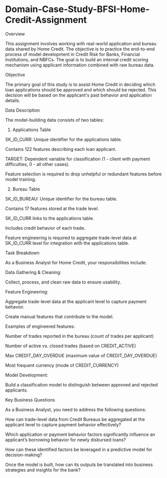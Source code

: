 # Domain-Case-Study-BFSI-Home-Credit-Assignment

Overview

This assignment involves working with real-world application and bureau data shared by Home Credit. The objective is to practice the end-to-end process of model development in Credit Risk for Banks, Financial Institutions, and NBFCs. The goal is to build an internal credit scoring mechanism using applicant information combined with raw bureau data.

Objective

The primary goal of this study is to assist Home Credit in deciding which loan applications should be approved and which should be rejected. This decision will be based on the applicant's past behavior and application details.

Data Description

The model-building data consists of two tables:

1. Applications Table

SK_ID_CURR: Unique identifier for the applications table.

Contains 122 features describing each loan applicant.

TARGET: Dependent variable for classification (1 - client with payment difficulties, 0 - all other cases).

Feature selection is required to drop unhelpful or redundant features before model training.

2. Bureau Table

SK_ID_BUREAU: Unique identifier for the bureau table.

Contains 17 features stored at the trade level.

SK_ID_CURR links to the applications table.

Includes credit behavior of each trade.

Feature engineering is required to aggregate trade-level data at SK_ID_CURR level for integration with the applications table.

Task Breakdown

As a Business Analyst for Home Credit, your responsibilities include:

Data Gathering & Cleaning:

Collect, process, and clean raw data to ensure usability.

Feature Engineering:

Aggregate trade-level data at the applicant level to capture payment behavior.

Create manual features that contribute to the model.

Examples of engineered features:

Number of trades reported in the bureau (count of trades per applicant)

Number of active vs. closed trades (based on CREDIT_ACTIVE)

Max CREDIT_DAY_OVERDUE (maximum value of CREDIT_DAY_OVERDUE)

Most frequent currency (mode of CREDIT_CURRENCY)

Model Development:

Build a classification model to distinguish between approved and rejected applicants.

Key Business Questions

As a Business Analyst, you need to address the following questions:

How can trade-level data from Credit Bureaus be aggregated at the applicant level to capture payment behavior effectively?

Which application or payment behavior factors significantly influence an applicant’s borrowing behavior for newly disbursed loans?

How can these identified factors be leveraged in a predictive model for decision-making?

Once the model is built, how can its outputs be translated into business strategies and insights for the bank?
